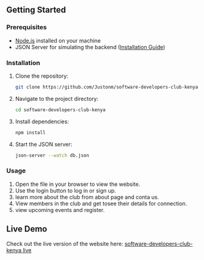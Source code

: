 ## Getting Started

### Prerequisites

- [Node.js](https://nodejs.org/) installed on your machine
- JSON Server for simulating the backend ([Installation Guide](https://www.npmjs.com/package/json-server))

### Installation

1. Clone the repository:
    ```bash
    git clone https://github.com/Justonm/software-developers-club-kenya
    ```
2. Navigate to the project directory:
    ```bash
    cd software-developers-club-kenya
    ```
3. Install dependencies:
    ```bash
    npm install
    ```
4. Start the JSON server:
    ```bash
    json-server --watch db.json
    ```

### Usage

1. Open the file in your browser to view the website.
2. Use the login button to log in or sign up.
3. learn more about the club from about page and conta us.
4. View members in the club and get tosee their details for connection.
5. view upcoming events and register.

## Live Demo

Check out the live version of the website here: 
[software-developers-club-kenya live](https://software-developers-club-kenya.vercel.app/members)


